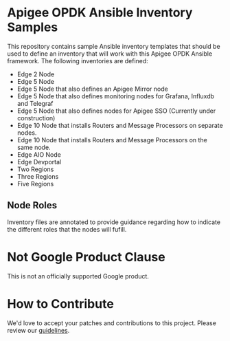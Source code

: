 # Apigee OPDK Ansible Inventory Samples

This repository contains sample Ansible inventory templates that should be used to define an 
inventory that will work with this Apigee OPDK Ansible framework. The following inventories are defined:

* Edge 2 Node
* Edge 5 Node
* Edge 5 Node that also defines an Apigee Mirror node
* Edge 5 Node that also defines monitoring nodes for Grafana, Influxdb and Telegraf
* Edge 5 Node that also defines nodes for Apigee SSO (Currently under construction)
* Edge 10 Node that installs Routers and Message Processors on separate nodes.
* Edge 10 Node that installs Routers and Message Processors on the same node.
* Edge AIO Node 
* Edge Devportal 
* Two Regions 
* Three Regions 
* Five Regions 

## Node Roles
Inventory files are annotated to provide guidance regarding how to indicate the different roles that
the nodes will fufill.

<!-- BEGIN Google Required Disclaimer -->

# Not Google Product Clause

This is not an officially supported Google product.
<!-- END Google Required Disclaimer -->
<!-- BEGIN Google How To Contribute -->
# How to Contribute

We'd love to accept your patches and contributions to this project. Please review our 
[guidelines](CONTRIBUTING.md).
<!-- END Google How To Contribute -->